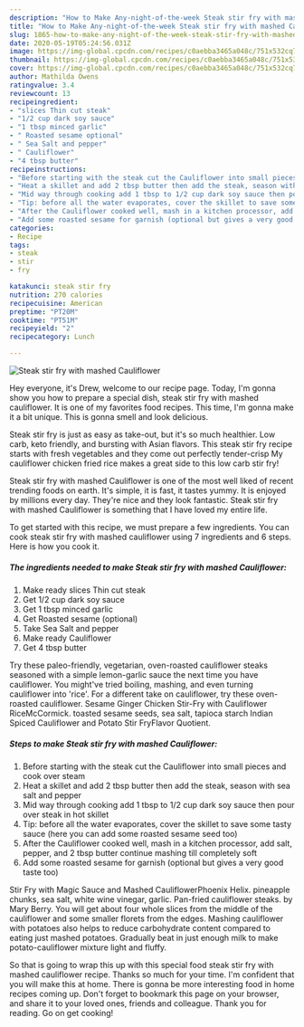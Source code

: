 ```yaml
---
description: "How to Make Any-night-of-the-week Steak stir fry with mashed Cauliflower"
title: "How to Make Any-night-of-the-week Steak stir fry with mashed Cauliflower"
slug: 1865-how-to-make-any-night-of-the-week-steak-stir-fry-with-mashed-cauliflower
date: 2020-05-19T05:24:56.031Z
image: https://img-global.cpcdn.com/recipes/c0aebba3465a048c/751x532cq70/steak-stir-fry-with-mashed-cauliflower-recipe-main-photo.jpg
thumbnail: https://img-global.cpcdn.com/recipes/c0aebba3465a048c/751x532cq70/steak-stir-fry-with-mashed-cauliflower-recipe-main-photo.jpg
cover: https://img-global.cpcdn.com/recipes/c0aebba3465a048c/751x532cq70/steak-stir-fry-with-mashed-cauliflower-recipe-main-photo.jpg
author: Mathilda Owens
ratingvalue: 3.4
reviewcount: 13
recipeingredient:
- "slices Thin cut steak"
- "1/2 cup dark soy sauce"
- "1 tbsp minced garlic"
- " Roasted sesame optional"
- " Sea Salt and pepper"
- " Cauliflower"
- "4 tbsp butter"
recipeinstructions:
- "Before starting with the steak cut the Cauliflower into small pieces and cook over steam"
- "Heat a skillet and add 2 tbsp butter then add the steak, season with sea salt and pepper"
- "Mid way through cooking add 1 tbsp to 1/2 cup dark soy sauce then pour over steak in hot skillet"
- "Tip: before all the water evaporates, cover the skillet to save some tasty sauce (here you can add some roasted sesame seed too)"
- "After the Cauliflower cooked well, mash in a kitchen processor, add salt, pepper, and 2 tbsp butter continue mashing till completely soft"
- "Add some roasted sesame for garnish (optional but gives a very good taste too)"
categories:
- Recipe
tags:
- steak
- stir
- fry

katakunci: steak stir fry 
nutrition: 270 calories
recipecuisine: American
preptime: "PT20M"
cooktime: "PT51M"
recipeyield: "2"
recipecategory: Lunch

---
```



![Steak stir fry with mashed Cauliflower](https://img-global.cpcdn.com/recipes/c0aebba3465a048c/751x532cq70/steak-stir-fry-with-mashed-cauliflower-recipe-main-photo.jpg)

Hey everyone, it's Drew, welcome to our recipe page. Today, I'm gonna show you how to prepare a special dish, steak stir fry with mashed cauliflower. It is one of my favorites food recipes. This time, I'm gonna make it a bit unique. This is gonna smell and look delicious.

Steak stir fry is just as easy as take-out, but it&#39;s so much healthier. Low carb, keto friendly, and bursting with Asian flavors. This steak stir fry recipe starts with fresh vegetables and they come out perfectly tender-crisp My cauliflower chicken fried rice makes a great side to this low carb stir fry!

Steak stir fry with mashed Cauliflower is one of the most well liked of recent trending foods on earth. It's simple, it is fast, it tastes yummy. It is enjoyed by millions every day. They're nice and they look fantastic. Steak stir fry with mashed Cauliflower is something that I have loved my entire life.


To get started with this recipe, we must prepare a few ingredients. You can cook steak stir fry with mashed cauliflower using 7 ingredients and 6 steps. Here is how you cook it.

<!--inarticleads1-->

##### The ingredients needed to make Steak stir fry with mashed Cauliflower:

1. Make ready slices Thin cut steak
1. Get 1/2 cup dark soy sauce
1. Get 1 tbsp minced garlic
1. Get  Roasted sesame (optional)
1. Take  Sea Salt and pepper
1. Make ready  Cauliflower
1. Get 4 tbsp butter


Try these paleo-friendly, vegetarian, oven-roasted cauliflower steaks seasoned with a simple lemon-garlic sauce the next time you have cauliflower. You might&#39;ve tried boiling, mashing, and even turning cauliflower into &#39;rice&#39;. For a different take on cauliflower, try these oven-roasted cauliflower. Sesame Ginger Chicken Stir-Fry with Cauliflower RiceMcCormick. toasted sesame seeds, sea salt, tapioca starch Indian Spiced Cauliflower and Potato Stir FryFlavor Quotient. 

<!--inarticleads2-->

##### Steps to make Steak stir fry with mashed Cauliflower:

1. Before starting with the steak cut the Cauliflower into small pieces and cook over steam
1. Heat a skillet and add 2 tbsp butter then add the steak, season with sea salt and pepper
1. Mid way through cooking add 1 tbsp to 1/2 cup dark soy sauce then pour over steak in hot skillet
1. Tip: before all the water evaporates, cover the skillet to save some tasty sauce (here you can add some roasted sesame seed too)
1. After the Cauliflower cooked well, mash in a kitchen processor, add salt, pepper, and 2 tbsp butter continue mashing till completely soft
1. Add some roasted sesame for garnish (optional but gives a very good taste too)


Stir Fry with Magic Sauce and Mashed CauliflowerPhoenix Helix. pineapple chunks, sea salt, white wine vinegar, garlic. Pan-fried cauliflower steaks. by Mary Berry. You will get about four whole slices from the middle of the cauliflower and some smaller florets from the edges. Mashing cauliflower with potatoes also helps to reduce carbohydrate content compared to eating just mashed potatoes. Gradually beat in just enough milk to make potato-cauliflower mixture light and fluffy. 

So that is going to wrap this up with this special food steak stir fry with mashed cauliflower recipe. Thanks so much for your time. I'm confident that you will make this at home. There is gonna be more interesting food in home recipes coming up. Don't forget to bookmark this page on your browser, and share it to your loved ones, friends and colleague. Thank you for reading. Go on get cooking!
